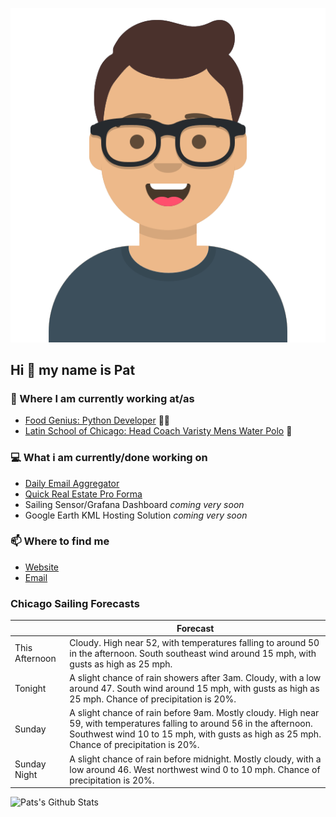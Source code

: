 [![Social banner for p-j-falconer](https://raw.githubusercontent.com/P-J-FALCONER/P-J-FALCONER/master/assets/avataaars.svg)](https://patfalconer.com/)
## Hi :wave: my name is Pat

### 💼 Where I am currently working at/as
- [Food Genius: Python Developer](https://getfoodgenius.com/) 🍔🐍
- [Latin School of Chicago: Head Coach Varisty Mens Water Polo](https://www.latinschool.org/) 🤽


### 💻 What i am currently/done working on
 - [Daily Email Aggregator](https://github.com/P-J-FALCONER/dott_daily_mail)
 - [Quick Real Estate Pro Forma](https://github.com/P-J-FALCONER/henry)
 - Sailing Sensor/Grafana Dashboard *coming very soon*
 - Google Earth KML Hosting Solution *coming very soon*

### 📫 Where to find me
 - [Website](https://patfalconer.com/)
 - [Email](mailto:patrick.j.falconer@gmail.com)


### Chicago Sailing Forecasts
|   | Forecast  |
|---|---|
| This Afternoon | Cloudy. High near 52, with temperatures falling to around 50 in the afternoon. South southeast wind around 15 mph, with gusts as high as 25 mph. |
| Tonight | A slight chance of rain showers after 3am. Cloudy, with a low around 47. South wind around 15 mph, with gusts as high as 25 mph. Chance of precipitation is 20%. |
| Sunday | A slight chance of rain before 9am. Mostly cloudy. High near 59, with temperatures falling to around 56 in the afternoon. Southwest wind 10 to 15 mph, with gusts as high as 25 mph. Chance of precipitation is 20%. |
| Sunday Night | A slight chance of rain before midnight. Mostly cloudy, with a low around 46. West northwest wind 0 to 10 mph. Chance of precipitation is 20%. |

![Pats's Github Stats](https://github-readme-stats.vercel.app/api?username=p-j-falconer&show_icons=true&theme=radical)
